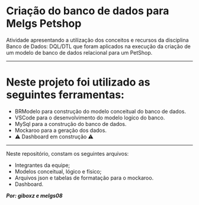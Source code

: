 # Criação do banco de dados para Melgs Petshop

Atividade apresentando a utilização dos conceitos e recursos da disciplina Banco de Dados: DQL/DTL que foram aplicados na execução da criação de um modelo de banco de dados relacional para um PetShop.

----

# Neste projeto foi utilizado as seguintes ferramentas:
 - BRModelo para construção do modelo conceitual do banco de dados.
 - VSCode para o desenvolvimento do modelo logico do banco.
 - MySql para a construção do banco de dados.
 - Mockaroo para a geração dos dados.
 - ⚠️ Dashboard em construção ⚠️

----

Neste repositório, constam os seguintes arquivos:
 - Integrantes da equipe; 
 - Modelos conceitual, lógico e físico;
 - Arquivos json e tabelas de formatação para o mockaroo.
 - Dashboard.


***Por: giboxz e melgs08***
